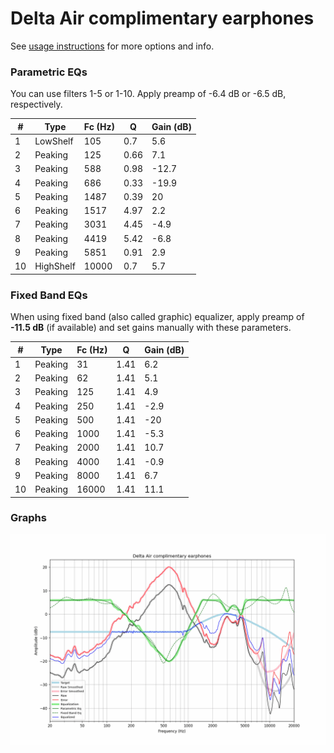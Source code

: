 # Delta Air complimentary earphones
See [usage instructions](https://github.com/jaakkopasanen/AutoEq#usage) for more options and info.

### Parametric EQs
You can use filters 1-5 or 1-10. Apply preamp of -6.4 dB or -6.5 dB, respectively.

|   # | Type      |   Fc (Hz) |    Q |   Gain (dB) |
|-----|-----------|-----------|------|-------------|
|   1 | LowShelf  |       105 | 0.7  |         5.6 |
|   2 | Peaking   |       125 | 0.66 |         7.1 |
|   3 | Peaking   |       588 | 0.98 |       -12.7 |
|   4 | Peaking   |       686 | 0.33 |       -19.9 |
|   5 | Peaking   |      1487 | 0.39 |        20   |
|   6 | Peaking   |      1517 | 4.97 |         2.2 |
|   7 | Peaking   |      3031 | 4.45 |        -4.9 |
|   8 | Peaking   |      4419 | 5.42 |        -6.8 |
|   9 | Peaking   |      5851 | 0.91 |         2.9 |
|  10 | HighShelf |     10000 | 0.7  |         5.7 |

### Fixed Band EQs
When using fixed band (also called graphic) equalizer, apply preamp of **-11.5 dB** (if available) and set gains manually with these parameters.

|   # | Type    |   Fc (Hz) |    Q |   Gain (dB) |
|-----|---------|-----------|------|-------------|
|   1 | Peaking |        31 | 1.41 |         6.2 |
|   2 | Peaking |        62 | 1.41 |         5.1 |
|   3 | Peaking |       125 | 1.41 |         4.9 |
|   4 | Peaking |       250 | 1.41 |        -2.9 |
|   5 | Peaking |       500 | 1.41 |       -20   |
|   6 | Peaking |      1000 | 1.41 |        -5.3 |
|   7 | Peaking |      2000 | 1.41 |        10.7 |
|   8 | Peaking |      4000 | 1.41 |        -0.9 |
|   9 | Peaking |      8000 | 1.41 |         6.7 |
|  10 | Peaking |     16000 | 1.41 |        11.1 |

### Graphs
![](./Delta%20Air%20complimentary%20earphones.png)
